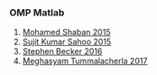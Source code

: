 ### OMP Matlab
 1. [Mohamed Shaban 2015](https://in.mathworks.com/matlabcentral/fileexchange/50584-orthogonal-matching-pursuit-algorithm-omp)
 2. [Sujit Kumar Sahoo 2015](https://in.mathworks.com/matlabcentral/fileexchange/52602-orthogonal-matching-pursuit-omp) 
 3. [Stephen Becker 2016](https://in.mathworks.com/matlabcentral/fileexchange/32402-cosamp-and-omp-for-sparse-recovery)
 4. [Meghasyam Tummalacherla 2017](https://in.mathworks.com/matlabcentral/fileexchange/62306-orthogonal-matching-pursuit-and-variants)
